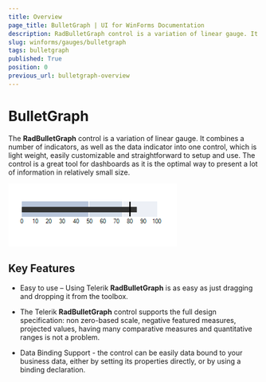 ```yaml
---
title: Overview
page_title: BulletGraph | UI for WinForms Documentation
description: RadBulletGraph control is a variation of linear gauge. It combines a number of indicators, as well as the data indicator into one control, which is light weight, easily customizable and straightforward to setup and use.
slug: winforms/gauges/bulletgraph
tags: bulletgraph
published: True
position: 0
previous_url: bulletgraph-overview
---
```


# BulletGraph



The __RadBulletGraph__ control is a variation of linear gauge. It combines a number of indicators, as well as the data indicator into one control, which is light weight, easily customizable and straightforward to setup and use. The control is a great tool for dashboards as it is the optimal way to present a lot of information in relatively small size.

![bulletgraph-overview 001](images/bulletgraph-overview001.png)

## Key Features

* Easy to use – Using Telerik __RadBulletGraph__ is as easy as just dragging and dropping it from the toolbox.
            

* The Telerik __RadBulletGraph__ control supports the full design specification: non zero-based scale, negative featured measures, projected values, having many comparative measures and quantitative ranges is not a problem.
            

* Data Binding Support - the control can be easily data bound to your business data, either by setting its properties directly, or by using a binding declaration.
            
